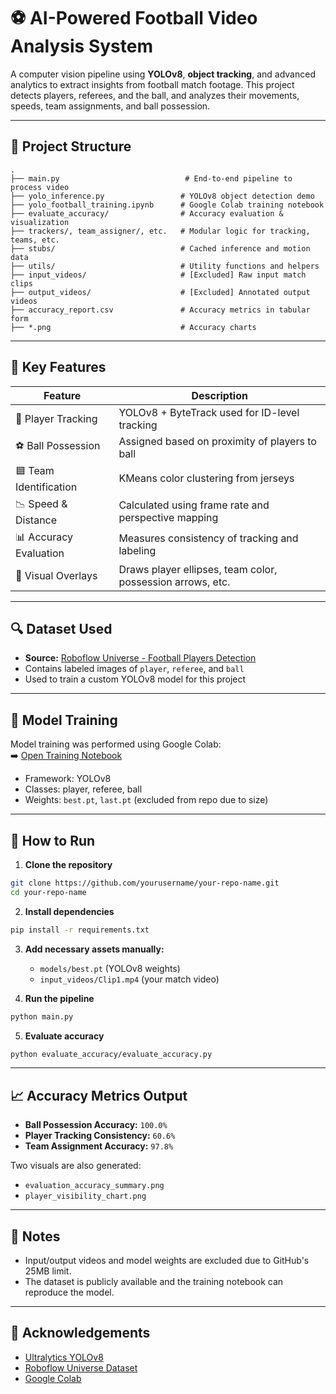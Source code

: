 # ⚽ AI-Powered Football Video Analysis System

A computer vision pipeline using **YOLOv8**, **object tracking**, and advanced analytics to extract insights from football match footage. This project detects players, referees, and the ball, and analyzes their movements, speeds, team assignments, and ball possession.

---

## 📁 Project Structure

```
.
├── main.py                            # End-to-end pipeline to process video
├── yolo_inference.py                 # YOLOv8 object detection demo
├── yolo_football_training.ipynb      # Google Colab training notebook
├── evaluate_accuracy/                # Accuracy evaluation & visualization
├── trackers/, team_assigner/, etc.   # Modular logic for tracking, teams, etc.
├── stubs/                            # Cached inference and motion data
├── utils/                            # Utility functions and helpers
├── input_videos/                     # [Excluded] Raw input match clips
├── output_videos/                    # [Excluded] Annotated output videos
├── accuracy_report.csv               # Accuracy metrics in tabular form
├── *.png                             # Accuracy charts
```

---

## 🧠 Key Features

| Feature               | Description |
|-----------------------|-------------|
| 🎯 Player Tracking     | YOLOv8 + ByteTrack used for ID-level tracking |
| ⚽ Ball Possession     | Assigned based on proximity of players to ball |
| 🟦 Team Identification | KMeans color clustering from jerseys |
| 📉 Speed & Distance    | Calculated using frame rate and perspective mapping |
| 📊 Accuracy Evaluation | Measures consistency of tracking and labeling |
| 🎥 Visual Overlays     | Draws player ellipses, team color, possession arrows, etc. |

---

## 🔍 Dataset Used

- **Source:** [Roboflow Universe - Football Players Detection](https://universe.roboflow.com/roboflow-jvuqo/football-players-detection-3zvbc/dataset/1)
- Contains labeled images of `player`, `referee`, and `ball`
- Used to train a custom YOLOv8 model for this project

---

## 🧪 Model Training

Model training was performed using Google Colab:  
➡️ [Open Training Notebook](https://colab.research.google.com/drive/1lTmvPfDC65MEhIXXx2zfsZkPe20_jD8G?usp=sharing)

- Framework: YOLOv8
- Classes: player, referee, ball
- Weights: `best.pt`, `last.pt` (excluded from repo due to size)

---

## 🚀 How to Run

1. **Clone the repository**
```bash
git clone https://github.com/yourusername/your-repo-name.git
cd your-repo-name
```

2. **Install dependencies**
```bash
pip install -r requirements.txt
```

3. **Add necessary assets manually:**
   - `models/best.pt` (YOLOv8 weights)
   - `input_videos/Clip1.mp4` (your match video)

4. **Run the pipeline**
```bash
python main.py
```

5. **Evaluate accuracy**
```bash
python evaluate_accuracy/evaluate_accuracy.py
```

---

## 📈 Accuracy Metrics Output

- **Ball Possession Accuracy:** `100.0%`
- **Player Tracking Consistency:** `60.6%`
- **Team Assignment Accuracy:** `97.8%`

Two visuals are also generated:
- `evaluation_accuracy_summary.png`
- `player_visibility_chart.png`

---

## 📌 Notes

- Input/output videos and model weights are excluded due to GitHub's 25MB limit.
- The dataset is publicly available and the training notebook can reproduce the model.

---

## 📝 Acknowledgements

- [Ultralytics YOLOv8](https://github.com/ultralytics/ultralytics)
- [Roboflow Universe Dataset](https://universe.roboflow.com/)
- [Google Colab](https://colab.research.google.com/)
